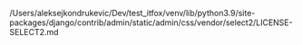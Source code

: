 /Users/aleksejkondrukevic/Dev/test_itfox/venv/lib/python3.9/site-packages/django/contrib/admin/static/admin/css/vendor/select2/LICENSE-SELECT2.md